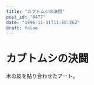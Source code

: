 ```yaml
---
title: "カブトムシの決闘"
post_id: "6477"
date: "1996-11-11T11:00:26Z"
draft: false
---
```


# カブトムシの決闘

木の皮を貼り合わせたアート。
